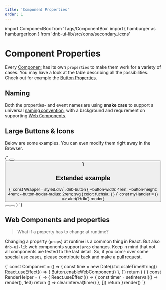 ```yaml
---
title: 'Component Properties'
order: 1
---
```


import ComponentBox from 'Tags/ComponentBox'
import { hamburger as hamburgerIcon } from 'dnb-ui-lib/src/icons/secondary_icons'

# Component Properties

Every [Component](/uilib/components) has its own `properties` to make them work for a variety of cases. You may have a look at the table describing all the possibilities. Check out for example the [Button Properties](/uilib/components/button/properties).

## Naming

Both the properties- and event names are using **snake case** to support a universal [naming convention](/uilib/development/naming), with a background and requirement on supporting [Web Components](/uilib/usage/first-steps/web-components).

## Large Buttons & Icons

Below are some examples. You can even modify them right away in the Browser.

<ComponentBox>
{`
<Button
  variant="secondary"
  text="Secondary Button"
  icon="chevron_right_medium"
  size="large"
/>
<Button
  icon="chevron_right"
  icon_size="medium"
  size="large"
/>
`}
</ComponentBox>

## Extended example

<ComponentBox scope={{hamburgerIcon}} useRender>
{`
const Wrapper = styled.div\`
  .dnb-button {
    --button-width: 4rem;
    --button-height: 4rem;
    --button-border-radius: 2rem;
    svg {
      color: fuchsia;
    }
  }
\`
const myHandler = () => alert('Hello')
render(
  <Wrapper>
    <Button
      variant="secondary"
      icon={hamburgerIcon}
      size="default"
      on_click={myHandler}
    />
    <Button
      variant="secondary"
      size="default"
      on_click={myHandler}
    >
      <Icon icon={hamburgerIcon} />
    </Button>
  </Wrapper>
)
`}
</ComponentBox>

## Web Components and properties

> What if a property has to change at runtime?

Changing a property (`props`) at runtime is a common thing in React. But also `dnb-ui-lib` web components support `prop` changes.
Keep in mind that not all components are tested to the last detail.
So, if you come over some special use cases, please contribute back and make a pull request.

<ComponentBox useRender>
{`
const Component = () => {
  const time = new Date().toLocaleTimeString()
  React.useEffect(() => {
    Button.enableWebComponent()
  }, [])
  return (
    <dnb-input
      label="Web Component property updates:"
      value={time}
    ></dnb-input>
  )
}
const RenderHelper = () => {
  React.useEffect(() => {
    const timer = setInterval(() => render(<RenderHelper />), 1e3)
    return () => clearInterval(timer)
  }, [])
  return <Component />
}
render(<RenderHelper />)
`}
</ComponentBox>
